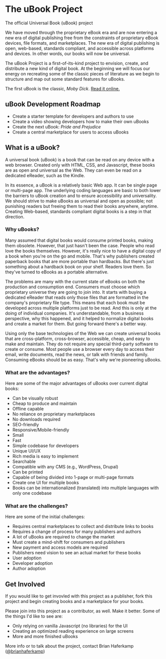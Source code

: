 # The uBook Project
The official Universal Book (uBook) project

We have moved through the proprietary eBook era and are now entering a new era of digital publishing free from the constraints of proprietary eBook devices, file formats, and marketplaces. The new era of digital publishing is open, web-based, standards compliant, and accessible across platforms and devices. In other words, our books will now be universal.

The uBook Project is a first-of-its-kind project to envision, create, and distribute a new kind of digital book. At the beginning we will focus our energy on recreating some of the classic pieces of literature as we begin to structure and map out some standard features for uBooks.

The first uBook is the classic, *Moby Dick*. [Read it online.](https://brianhaferkamp.github.io/mobydick)

## uBook Development  Roadmap

- Create a starter template for developers and authors to use
- Create a video showing developers how to make their own uBooks
- Create the next uBook: *Pride and Prejudice*
- Create a central marketplace for users to access uBooks

## What is a uBook?

A universal book (uBook) is a book that can be read on any device with a web browser. Created only with HTML, CSS, and Javascript, these books are as open and universal as the Web. They can even be read on a dedicated eReader, such as the Kindle. 

In its essence, a uBook is a relatively basic Web app. It can be single page or multi-page app. The underlying coding languages are basic to both lower the barriers to uBook creation and to ensure accessibility and universality. We should strive to make uBooks as universal and open as possible; not punishing readers but freeing them to read their books anywhere, anytime. Creating Web-based, standards compliant digital books is a step in that direction.

### Why uBooks?

Many assumed that digital books would consume printed books, making them obsolete. However, that just hasn't been the case. People who read love the books themselves. However, it's really nice to have a digital copy of a book when you're on the go and mobile. That's why publishers created paperback books that are more portable than hardbacks. But there's just something about a hardback book on your shelf. Readers love them. So they've turned to eBooks as a portable alternative.

The problems are many with the current state of eBooks on both the production and consumption end. Consumers must choose which proprietary universe they are going to join into. It starts with buying a dedicated eReader that reads only those files that are formatted in the company's proprietary file type. This means that each book must be developed across multiple platforms just to be read. And this is only at the doing of individual companies. It's understandable, from a business perspective, why this happened, and it helped to normalize digital books and create a market for them. But going forward there's a better way.

Using only the base technologies of the Web we can create universal books that are cross-platform, cross-browser, accessible, cheap, and easy to make and maintain. They do not require any special third-party software to create or consume. Most people use a browser every day to access their email, write documents, read the news, or talk with friends and family. Consuming eBooks should be as easy. That's why we're pioneering uBooks.

### What are the advantages?

Here are some of the major advantages of uBooks over current digital books:

- Can be visually robust
- Cheap to produce and maintain
- Offline capable
- No reliance on proprietary marketplaces
- No downloads required
- SEO-friendly
- Responsive/Mobile-friendly
- Small
- Fast
- Simple codebase for developers
- Unique UI/UX
- Rich media is easy to implement
- Searchable
- Compatible with any CMS (e.g., WordPress, Drupal)
- Can be printed
- Capable of being divided into 1-page or multi-page formats
- Create one UI for multiple books
- Books can be internationalized (translated) into multiple languages with only one codebase

### What are the challenges?

Here are some of the initial challenges:

- Requires central marketplaces to collect and distribute links to books
- Requires a change of process for many publishers and authors
- A lot of uBooks are required to change the market
- Must create a mind-shift for consumers and publishers
- New payment and access models are required
- Publishers need vision to see an actual market for these books
- User adoption
- Developer adoption
- Author adoption

## Get Involved

If you would like to get invovled with this project as a publisher, fork this project and begin creating books and a marketplace for your books. 

Please join into this project as a contributor, as well. Make it better. Some of the things I'd like to see are:

- Only relying on vanilla Javascript (no libraries) for the UI
- Creating an optimized reading experience on large screens
- More and more finished uBooks

More info or to talk about the project, contact Brian Haferkamp ([@brianhaferkamp](@brianhaferkamp))
